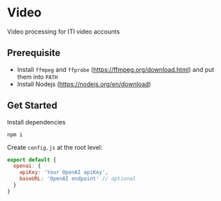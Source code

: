 # Video
Video processing for ITI video accounts

## Prerequisite

- Install `ffmpeg` and `ffprobe` (https://ffmpeg.org/download.html) and put them into `PATH`
- Install Nodejs (https://nodejs.org/en/download)

## Get Started

Install dependencies
```
npm i
```

Create `config.js` at the root level:

```js
export default {
  openai: {
    apiKey: 'Your OpenAI apiKey',
    baseURL: 'OpenAI endpoint' // optional
  }
}
```
